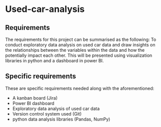 # Used-car-analysis

## Requirements

The requirements for this project can be summarised as the following: To conduct exploratory data analysis on used car data and draw insights on the relationships between the variables within the data and how the potentially impact each other. This will be presented using visualization libraries in python and a dashboard in power BI.

## Specific requirements

These are specific requirements needed along with the aforementioned:
* A kanban board (Jira)
* Power BI dashboard
* Exploratory data analysis of used car data
* Version control system used (Git)
* python data analysis libraries (Pandas, NumPy)





